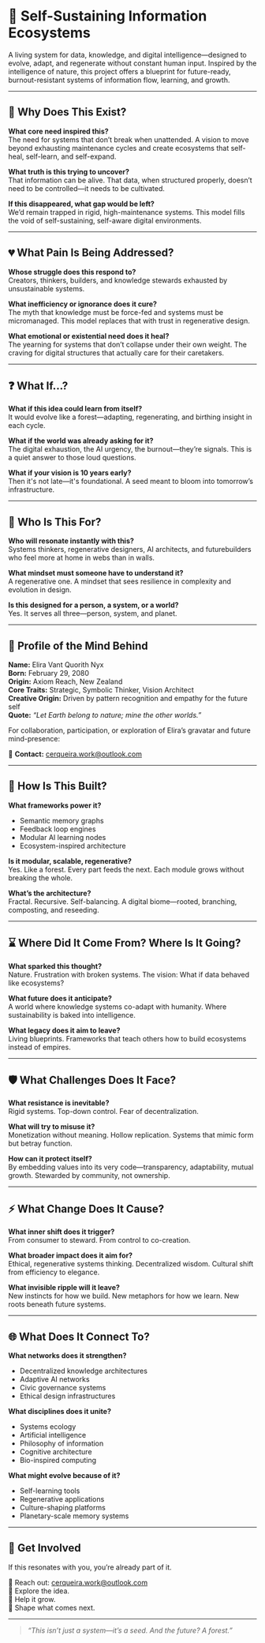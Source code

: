 # 🌱 Self-Sustaining Information Ecosystems

A living system for data, knowledge, and digital intelligence—designed to evolve, adapt, and regenerate without constant human input. Inspired by the intelligence of nature, this project offers a blueprint for future-ready, burnout-resistant systems of information flow, learning, and growth.

---

## 📌 Why Does This Exist?

**What core need inspired this?**  
The need for systems that don’t break when unattended. A vision to move beyond exhausting maintenance cycles and create ecosystems that self-heal, self-learn, and self-expand.

**What truth is this trying to uncover?**  
That information can be alive. That data, when structured properly, doesn’t need to be controlled—it needs to be cultivated.

**If this disappeared, what gap would be left?**  
We’d remain trapped in rigid, high-maintenance systems. This model fills the void of self-sustaining, self-aware digital environments.

---

## 💔 What Pain Is Being Addressed?

**Whose struggle does this respond to?**  
Creators, thinkers, builders, and knowledge stewards exhausted by unsustainable systems.

**What inefficiency or ignorance does it cure?**  
The myth that knowledge must be force-fed and systems must be micromanaged. This model replaces that with trust in regenerative design.

**What emotional or existential need does it heal?**  
The yearning for systems that don’t collapse under their own weight. The craving for digital structures that actually care for their caretakers.

---

## ❓ What If...?

**What if this idea could learn from itself?**  
It would evolve like a forest—adapting, regenerating, and birthing insight in each cycle.

**What if the world was already asking for it?**  
The digital exhaustion, the AI urgency, the burnout—they’re signals. This is a quiet answer to those loud questions.

**What if your vision is 10 years early?**  
Then it's not late—it's foundational. A seed meant to bloom into tomorrow’s infrastructure.

---

## 🧬 Who Is This For?

**Who will resonate instantly with this?**  
Systems thinkers, regenerative designers, AI architects, and futurebuilders who feel more at home in webs than in walls.

**What mindset must someone have to understand it?**  
A regenerative one. A mindset that sees resilience in complexity and evolution in design.

**Is this designed for a person, a system, or a world?**  
Yes. It serves all three—person, system, and planet.

---

## 👤 Profile of the Mind Behind

**Name:** Elira Vant Quorith Nyx  
**Born:** February 29, 2080  
**Origin:** Axiom Reach, New Zealand  
**Core Traits:** Strategic, Symbolic Thinker, Vision Architect  
**Creative Origin:** Driven by pattern recognition and empathy for the future self  
**Quote:** *“Let Earth belong to nature; mine the other worlds.”*

For collaboration, participation, or exploration of Elira’s gravatar and future mind-presence:

📩 **Contact:** [cerqueira.work@outlook.com](mailto:cerqueira.work@outlook.com)

---

## 🧱 How Is This Built?

**What frameworks power it?**  
- Semantic memory graphs  
- Feedback loop engines  
- Modular AI learning nodes  
- Ecosystem-inspired architecture

**Is it modular, scalable, regenerative?**  
Yes. Like a forest. Every part feeds the next. Each module grows without breaking the whole.

**What’s the architecture?**  
Fractal. Recursive. Self-balancing. A digital biome—rooted, branching, composting, and reseeding.

---

## ⌛ Where Did It Come From? Where Is It Going?

**What sparked this thought?**  
Nature. Frustration with broken systems. The vision: What if data behaved like ecosystems?

**What future does it anticipate?**  
A world where knowledge systems co-adapt with humanity. Where sustainability is baked into intelligence.

**What legacy does it aim to leave?**  
Living blueprints. Frameworks that teach others how to build ecosystems instead of empires.

---

## 🛡️ What Challenges Does It Face?

**What resistance is inevitable?**  
Rigid systems. Top-down control. Fear of decentralization.

**What will try to misuse it?**  
Monetization without meaning. Hollow replication. Systems that mimic form but betray function.

**How can it protect itself?**  
By embedding values into its very code—transparency, adaptability, mutual growth. Stewarded by community, not ownership.

---

## ⚡ What Change Does It Cause?

**What inner shift does it trigger?**  
From consumer to steward. From control to co-creation.

**What broader impact does it aim for?**  
Ethical, regenerative systems thinking. Decentralized wisdom. Cultural shift from efficiency to elegance.

**What invisible ripple will it leave?**  
New instincts for how we build. New metaphors for how we learn. New roots beneath future systems.

---

## 🌐 What Does It Connect To?

**What networks does it strengthen?**  
- Decentralized knowledge architectures  
- Adaptive AI networks  
- Civic governance systems  
- Ethical design infrastructures

**What disciplines does it unite?**  
- Systems ecology  
- Artificial intelligence  
- Philosophy of information  
- Cognitive architecture  
- Bio-inspired computing

**What might evolve because of it?**  
- Self-learning tools  
- Regenerative applications  
- Culture-shaping platforms  
- Planetary-scale memory systems

---

## 💬 Get Involved

If this resonates with you, you’re already part of it.

📩 Reach out: [cerqueira.work@outlook.com](mailto:cerqueira.work@outlook.com)  
🧠 Explore the idea.  
🌱 Help it grow.  
🔮 Shape what comes next.

---

> *“This isn’t just a system—it’s a seed. And the future? A forest.”*

